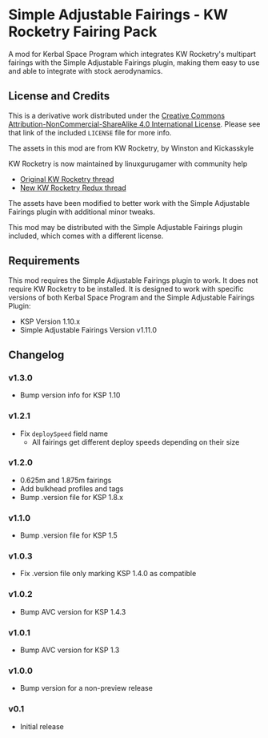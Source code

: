 # Simple Adjustable Fairings - KW Rocketry Fairing Pack

A mod for Kerbal Space Program which integrates KW Rocketry's multipart fairings with the Simple Adjustable Fairings plugin, making them easy to use and able to integrate with stock aerodynamics.

## License and Credits

This is a derivative work distributed under the [Creative Commons Attribution-NonCommercial-ShareAlike 4.0 International License](https://creativecommons.org/licenses/by-nc-sa/4.0/).  Please see that link of the included `LICENSE` file for more info.

The assets in this mod are from KW Rocketry, by Winston and Kickasskyle

KW Rocketry is now maintained by linuxgurugamer with community help

* [Original KW Rocketry thread](http://forum.kerbalspaceprogram.com/index.php?showtopic=46894)
* [New KW Rocketry Redux thread](http://forum.kerbalspaceprogram.com/index.php?showtopic=137762)

The assets have been modified to better work with the Simple Adjustable Fairings plugin with additional minor tweaks.

This mod may be distributed with the Simple Adjustable Fairings plugin included, which comes with a different license.

## Requirements

This mod requires the Simple Adjustable Fairings plugin to work.  It does not require KW Rocketry to be installed.  It is designed to work with specific versions of both Kerbal Space Program and the Simple Adjustable Fairings Plugin:

* KSP Version 1.10.x
* Simple Adjustable Fairings Version v1.11.0

## Changelog

### v1.3.0

* Bump version info for KSP 1.10

### v1.2.1

* Fix `deploySpeed` field name
  * All fairings get different deploy speeds depending on their size

### v1.2.0

* 0.625m and 1.875m fairings
* Add bulkhead profiles and tags
* Bump .version file for KSP 1.8.x

### v1.1.0

* Bump .version file for KSP 1.5

### v1.0.3

* Fix .version file only marking KSP 1.4.0 as compatible

### v1.0.2

* Bump AVC version for KSP 1.4.3

### v1.0.1

* Bump AVC version for KSP 1.3

### v1.0.0

* Bump version for a non-preview release

### v0.1

* Initial release
